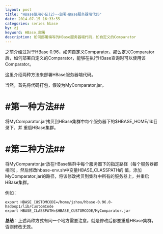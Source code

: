 ```yaml
---
layout: post
title: "HBase使用小记(2)--部署HBase服务器端代码"
date: 2014-07-15 16:33:55
categories: series hbase
by: zj
keyword: HBase,部署
description: 如何部署编写的HBase服务器端代码，如自定义的Comparator
---
```

之前介绍过对于HBase 0.96，如何自定义Comparator。那么定义Comparator后，如何部署自定义的Comparator，能够在执行HBase查询时可以使用该Comparator。

这里介绍两种方法来部署HBase服务器端代码。

当然，首先将代码打包，假设为MyComparator.jar。

#  #第一种方法##

将MyComparator.jar拷贝到HBase集群中每个服务器下的$HBASE_HOME/lib目录下，并
重启HBase集群。

#  #第二种方法##

将MyComparator.jar放在HBase集群中每个服务器下的指定路径（每个服务器都相同），然后修改hbase-env.sh中变量HBASE_CLASSPATH的
值，添加MyComparator.jar的路径，将该修改拷贝到集群中所有的服务器上，并重启HBase集群。

例如：

	export HBASE_CUSTOMCODE=/home/jzhou/hbase-0.96.0-hadoop1/lib/CustomCode
	export HBASE_CLASSPATH=$HBASE_CUSTOMCODE/MyComparator.jar

**总结**：上述两种方式有同一个地方需要注意，就是修改后都要重启HBase集群，否则修改无效。
